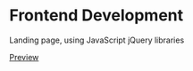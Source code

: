 # Frontend Development

Landing page, using JavaScript jQuery libraries

[Preview](https://denilsonnm.github.io/Physiotherapy-LandingPage/)